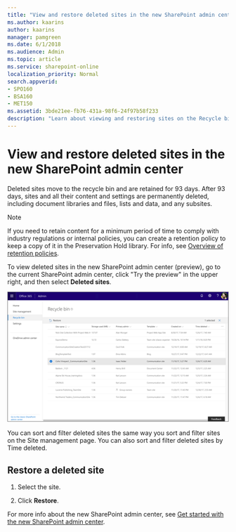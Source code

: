 ```yaml
---
title: "View and restore deleted sites in the new SharePoint admin center"
ms.author: kaarins
author: kaarins
manager: pamgreen
ms.date: 6/1/2018
ms.audience: Admin
ms.topic: article
ms.service: sharepoint-online
localization_priority: Normal
search.appverid:
- SPO160
- BSA160
- MET150
ms.assetid: 3bde21ee-fb76-431a-98f6-24f97b58f233
description: "Learn about viewing and restoring sites on the Recycle bin page of the new SharePoint admin center."
---
```


# View and restore deleted sites in the new SharePoint admin center

Deleted sites move to the recycle bin and are retained for 93 days. After 93 days, sites and all their content and settings are permanently deleted, including document libraries and files, lists and data, and any subsites.
  
> [!NOTE]
> If you need to retain content for a minimum period of time to comply with industry regulations or internal policies, you can create a retention policy to keep a copy of it in the Preservation Hold library. For info, see [Overview of retention policies](https://support.office.com/article/5e377752-700d-4870-9b6d-12bfc12d2423). 
  
To view deleted sites in the new SharePoint admin center (preview), go to the current SharePoint admin center, click "Try the preview" in the upper right, and then select **Deleted sites**. 
  
![The recycle bin in the new SharePoint admin center](media/b195b8c7-ee2b-4a02-92cb-ed61899edd24.png)
  
You can sort and filter deleted sites the same way you sort and filter sites on the Site management page. You can also sort and filter deleted sites by Time deleted.
  
## Restore a deleted site

1. Select the site.
    
2. Click **Restore**.
    
For more info about the new SharePoint admin center, see [Get started with the new SharePoint admin center](get-started-new-admin-center.md).
  

